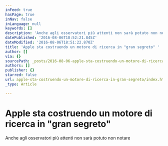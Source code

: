 ```yaml
---
inFeed: true
hasPage: true
inNav: false
inLanguage: null
keywords: []
description: 'Anche agli osservatori più attenti non sarà potuto non notare '
datePublished: '2016-08-06T18:52:21.845Z'
dateModified: '2016-08-06T18:51:22.870Z'
title: 'Apple sta costruendo un motore di ricerca in "gran segreto" '
author: []
via: {}
sourcePath: _posts/2016-08-06-apple-sta-costruendo-un-motore-di-ricerca-in-gran-segreto.md
authors: []
publisher: {}
starred: false
url: apple-sta-costruendo-un-motore-di-ricerca-in-gran-segreto/index.html
_type: Article

---
```

# Apple sta costruendo un motore di ricerca in "gran segreto"

Anche agli osservatori più attenti non sarà potuto non notare